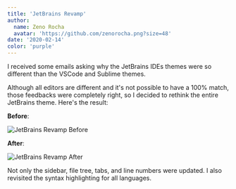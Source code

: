 ```yaml
---
title: 'JetBrains Revamp'
author:
  name: Zeno Rocha
  avatar: 'https://github.com/zenorocha.png?size=48'
date: '2020-02-14'
color: 'purple'
---
```


I received some emails asking why the JetBrains IDEs themes were so different than the VSCode and Sublime themes.

Although all editors are different and it's not possible to have a 100% match, those feedbacks were completely right, so I decided to rethink the entire JetBrains theme. Here's the result:

**Before**:

![JetBrains Revamp Before](/static/img/logs/jetbrains-revamp-a.png)

**After**:

![JetBrains Revamp After](/static/img/logs/jetbrains-revamp-b.png)

Not only the sidebar, file tree, tabs, and line numbers were updated. I also revisited the syntax highlighting for all languages.
